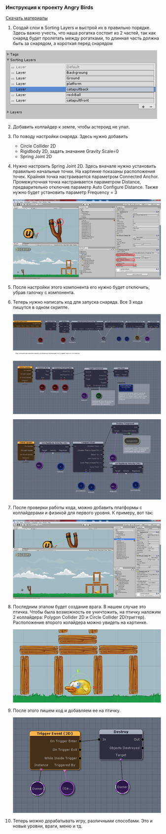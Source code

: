 ### Инструкция к проекту Angry Birds

[Скачать материалы](https://github.com/UniumGames/Lessons/blob/master/21/Sprites.zip)

1. Создай слои в Sorting Layers и выстрой их в правильно порядке. Здесь важно учесть, что наша рогатка состоит из 2 частей, так как снаряд будет пролетать между рогатками, то длинная часть должна быть за снарядом, а короткая перед снарядом

  ![](img/image1.png)

2. Добавить коллайдер к земле, чтобы астероид не упал.

3. По поводу настройки снаряда. Здесь нужно добавить 

    - Circle Collider 2D
    - Rigidbody 2D, задать значание Gravity Scale=0
    - Spring Joint 2D

4. Нужно настроить Spring Joint 2D. Здесь вначале нужно установить правильно начальные точки. На картинке показаны расположения точек. Крайняя точка настраивается параметром Connected Anchor. Промежуточная точка настраивается параметром Distance, предварительно отключив параметр Auto Configure Distance. Также нужно будет установить параметр Frequency = 3

    ![](img/image2.png)

5. После настройки этого компонента его нужно будет отключить, убрав галочку с компонента.

6. Теперь нужно написать код для запуска снаряда. Все 3 кода пишутся в одном скрипте.

    ![](img/image3.png)

    ![](img/image4.png)

    ![](img/image5.png)

7. После проверки работы кода, можно добавить платформы с коллайдерами и физикой для первого уровня. К примеру, вот так:

    ![](img/image6.png)

8. Последним этапом будет создание врага. В нашем случае это птичка. Чтобы была возможность ее уничтожить, на птичку наложим 2 коллайдера: Polygon Collider 2D и Circle Collider 2D(триггер). Расположение второго колайдера можно увидеть на картинке.

    ![](img/image7.png)

9. После этого пишем код и добавляем ее на птичку.

    ![](img/image8.png)

10. Теперь можно дорабатывать игру, различными способами. Это и новые уровни, враги, меню и тд.
